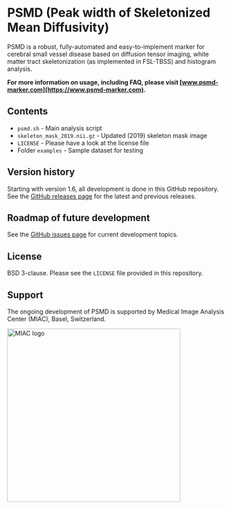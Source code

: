 # PSMD (Peak width of Skeletonized Mean Diffusivity)

PSMD is a robust, fully-automated and easy-to-implement marker for cerebral small vessel disease based on diffusion tensor imaging, white matter tract skeletonization (as implemented in FSL-TBSS) and histogram analysis.

**For more information on usage, including FAQ, please visit [www.psmd-marker.com](https://www.psmd-marker.com).**


## Contents

* `psmd.sh` - Main analysis script
* `skeleton_mask_2019.nii.gz` - Updated (2019) skeleton mask image
* `LICENSE` - Please have a look at the license file
* Folder `examples` - Sample dataset for testing


## Version history

Starting with version 1.6, all development is done in this GitHub repository. 
See the [GitHub releases page](https://github.com/miac-research/psmd/releases) for the latest and previous releases. 


## Roadmap of future development

See the [GitHub issues page](https://github.com/miac-research/psmd/issues) for current development topics.


## License

BSD 3-clause. Please see the `LICENSE` file provided in this repository.


## Support

The ongoing development of PSMD is supported by Medical Image Analysis Center (MIAC), Basel, Switzerland.

<img alt="MIAC logo" src="https://miac.swiss/gallery/normal/116/miaclogo@2x.png" width="400" href="http://miac.swiss">